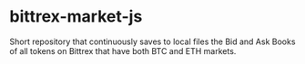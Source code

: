# bittrex-market-js
Short repository that continuously saves to local files the Bid and Ask Books of all tokens on Bittrex that have both BTC and ETH markets.
